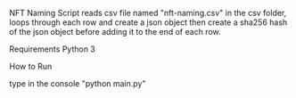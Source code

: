 NFT Naming Script reads csv file named "nft-naming.csv" in the csv folder, loops through each row and create a json object then create a sha256 hash of the json object before adding it to the end of each row.

Requirements 
Python 3

How to Run

type in the console "python main.py"